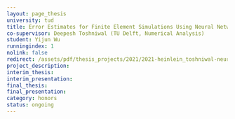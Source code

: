```yaml
---
layout: page_thesis
university: tud
title: Error Estimates for Finite Element Simulations Using Neural Networks
co-supervisor: Deepesh Toshniwal (TU Delft, Numerical Analysis)
student: Yijun Wu
runningindex: 1
nolink: false
redirect: /assets/pdf/thesis_projects/2021/2021-heinlein_toshniwal-neural_networks_error_estimation/project_description.pdf
project_description:
interim_thesis:
interim_presentation:
final_thesis:
final_presentation:
category: honors
status: ongoing
---
```

